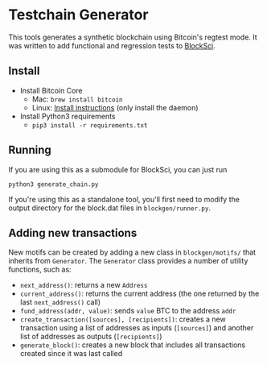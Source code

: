 # Testchain Generator

This tools generates a synthetic blockchain using Bitcoin's regtest mode.
It was written to add functional and regression tests to [BlockSci](https://github.com/citp/BlockSci).

## Install

- Install Bitcoin Core
    - Mac: `brew install bitcoin`
    - Linux: [Install instructions](https://bitcoin.org/en/full-node#linux-instructions) (only install the daemon)
- Install Python3 requirements
    - `pip3 install -r requirements.txt`

## Running

If you are using this as a submodule for BlockSci, you can just run
```
python3 generate_chain.py
```

If you're using this as a standalone tool, you'll first need to modify the output directory for the block.dat files in `blockgen/runner.py`.

## Adding new transactions

New motifs can be created by adding a new class in `blockgen/motifs/` that inherits from `Generator`.
The `Generator` class provides a number of utility functions, such as:

- `next_address()`: returns a new `Address`
- `current_address()`: returns the current address (the one returned by the last `next_address()` call)
- `fund_address(addr, value)`: sends `value` BTC to the address `addr`
- `create_transaction([sources], [recipients])`: creates a new transaction using a list of addresses as inputs (`[sources]`) and another list of addresses as outputs (`[recipients]`)
- `generate_block()`: creates a new block that includes all transactions created since it was last called
